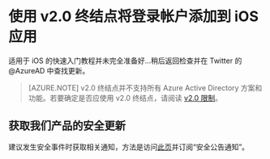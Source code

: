 <properties
	pageTitle="Azure AD v2.0 iOS 应用 | Azure"
	description="如何构建一个使用个人 Microsoft 帐户和工作或学校帐户来登录用户的 iOS 应用。"
	services="active-directory"
	documentationCenter=""
	authors="dstrockis"
	manager="mbaldwin"
	editor=""/>

<tags
	ms.service="active-directory"
	ms.date="05/31/2016"
	wacn.date="07/26/2016"/>

# 使用 v2.0 终结点将登录帐户添加到 iOS 应用

适用于 iOS 的快速入门教程并未完全准备好...稍后返回检查并在 Twitter 的 @AzureAD 中查找更新。

> [AZURE.NOTE]
	v2.0 终结点并不支持所有 Azure Active Directory 方案和功能。若要确定是否应使用 v2.0 终结点，请阅读 [v2.0 限制](/documentation/articles/active-directory-v2-limitations/)。

## 获取我们产品的安全更新

建议发生安全事件时获取相关通知，方法是访问[此页](https://technet.microsoft.com/security/dd252948)并订阅“安全公告通知”。

<!---HONumber=Mooncake_0718_2016-->